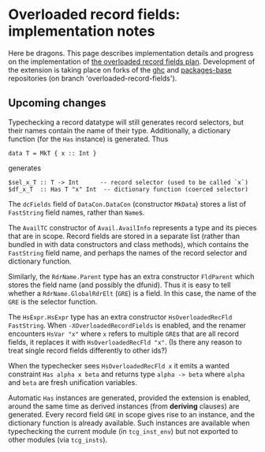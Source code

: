 # Overloaded record fields: implementation notes


Here be dragons. This page describes implementation details and progress on the implementation of [the overloaded record fields plan](records/overloaded-record-fields/plan). Development of the extension is taking place on forks of the [ ghc](https://github.com/adamgundry/ghc) and [ packages-base](https://github.com/adamgundry/packages-base) repositories (on branch 'overloaded-record-fields').

## Upcoming changes


Typechecking a record datatype will still generates record selectors, but their names contain the name of their type. Additionally, a dictionary function (for the `Has` instance) is generated. Thus

```wiki
data T = MkT { x :: Int }
```


generates

```wiki
$sel_x_T :: T -> Int      -- record selector (used to be called `x`)
$df_x_T  :: Has T "x" Int  -- dictionary function (coerced selector)
```


The `dcFields` field of `DataCon.DataCon` (constructor `MkData`) stores a list of `FastString` field names, rather than `Name`s.


The `AvailTC` constructor of `Avail.AvailInfo` represents a type and its pieces that are in scope. Record fields are stored in a separate list (rather than bundled in with data constructors and class methods), which contains the `FastString` field name, and perhaps the names of the record selector and dictionary function.


Similarly, the `RdrName.Parent` type has an extra constructor `FldParent` which stores the field name (and possibly the dfunid). Thus it is easy to tell whether a `RdrName.GlobalRdrElt` (`GRE`) is a field. In this case, the name of the `GRE` is the selector function.


The `HsExpr.HsExpr` type has an extra constructor `HsOverloadedRecFld FastString`. When `-XOverloadedRecordFields` is enabled, and the renamer encounters `HsVar "x"` where `x` refers to multiple `GRE`s that are all record fields, it replaces it with `HsOverloadedRecFld "x"`. (Is there any reason to treat single record fields differently to other ids?)


When the typechecker sees `HsOverloadedRecFld x` it emits a wanted constraint `Has alpha x beta` and returns type `alpha -> beta` where `alpha` and `beta` are fresh unification variables.


Automatic `Has` instances are generated, provided the extension is enabled, around the same time as derived instances (from **deriving** clauses) are generated. Every record field `GRE` in scope gives rise to an instance, and the dictionary function is already available. Such instances are available when typechecking the current module (in `tcg_inst_env`) but not exported to other modules (via `tcg_insts`).
